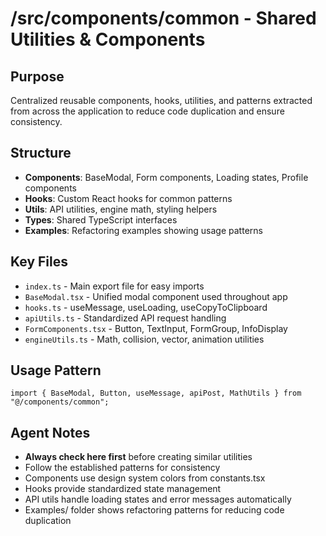 # /src/components/common - Shared Utilities & Components

## Purpose

Centralized reusable components, hooks, utilities, and patterns extracted from across the application to reduce code duplication and ensure consistency.

## Structure

- **Components**: BaseModal, Form components, Loading states, Profile components
- **Hooks**: Custom React hooks for common patterns
- **Utils**: API utilities, engine math, styling helpers
- **Types**: Shared TypeScript interfaces
- **Examples**: Refactoring examples showing usage patterns

## Key Files

- `index.ts` - Main export file for easy imports
- `BaseModal.tsx` - Unified modal component used throughout app
- `hooks.ts` - useMessage, useLoading, useCopyToClipboard
- `apiUtils.ts` - Standardized API request handling
- `FormComponents.tsx` - Button, TextInput, FormGroup, InfoDisplay
- `engineUtils.ts` - Math, collision, vector, animation utilities

## Usage Pattern

```tsx
import { BaseModal, Button, useMessage, apiPost, MathUtils } from "@/components/common";
```

## Agent Notes

- **Always check here first** before creating similar utilities
- Follow the established patterns for consistency
- Components use design system colors from constants.tsx
- Hooks provide standardized state management
- API utils handle loading states and error messages automatically
- Examples/ folder shows refactoring patterns for reducing code duplication
